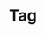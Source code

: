 ---
title: "Tag"
layout: tags
permalink: /tags/
author_profile: true
sidebar_main: true
sidebar:
    nav: "counts"
entries_layout: grid
---